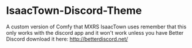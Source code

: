 # IsaacTown-Discord-Theme
A custom version of Comfy that MXRS IsaacTown uses
remember that this only works with the discord app and it won't work unless you have Better Discord download it here: http://betterdiscord.net/
